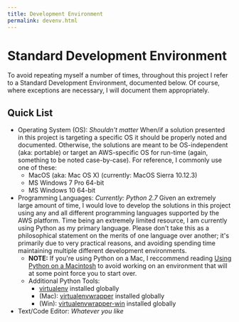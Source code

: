 ```yaml
---
title: Development Environment
permalink: devenv.html
---
```


# Standard Development Environment

To avoid repeating myself a number of times, throughout this project I refer to a Standard Development Environment, documented below. Of course, where exceptions are necessary, I will document them appropriately.

## Quick List

* Operating System (OS): *Shouldn't matter*
   When/if a solution presented in this project is targeting a specific OS
   it should be properly noted and documented. Otherwise, the solutions are
   meant to be OS-independent (aka: portable) or target an AWS-specific OS
   for run-time (again, something to be noted case-by-case).
   For reference, I commonly use one of these:
   * MacOS (aka: Mac OS X) (currently: MacOS Sierra 10.12.3)
   * MS Windows 7 Pro 64-bit
   * MS Windows 10 64-bit
* Programming Languages: *Currently: Python 2.7*
   Given an extremely large amount of time, I would love to develop the
   solutions in this project using any and all different programming languages
   supported by the AWS platform.
   Time being an extremely limited resource, I am currently using
   Python as my primary language. Please don't take this as a philosophical
   statement on the merits of one language over another; it's primarily
   due to very practical reasons, and avoiding spending time maintaining multiple
   different development environments.
   * **NOTE:** If you're using Python on a Mac, I reccommend reading
   [Using Python on a Macintosh](https://docs.python.org/2.7/using/mac.html)
   to avoid working on an environment that will at some point force you to
   start over.
   * Additional Python Tools:
      * [virtualenv](https://virtualenv.pypa.io/en/stable/) installed globally
      * (Mac): [virtualenvwrapper](https://virtualenvwrapper.readthedocs.io/en/latest/) installed globally
      * (Win): [virtualenvwrapper-win](https://pypi.python.org/pypi/virtualenvwrapper-win) installed globally
* Text/Code Editor: *Whatever you like*


